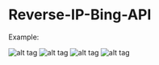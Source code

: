 Reverse-IP-Bing-API
===================

Example:

![alt tag](http://mayaseven.com/img/reverseIP5.png)
![alt tag](http://mayaseven.com/img/reverseIP3.png)
![alt tag](http://mayaseven.com/img/reverseIP4.png)
![alt tag](http://mayaseven.com/img/reverseIP6.png)
